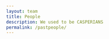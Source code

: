 ```yaml
---
layout: team
title: People
description: We used to be CASPERIANS
permalink: /pastpeople/
---
```


<!-- On this page you can list team members by defining them in [`_data/team.yml`](https://github.com/peterdesmet/petridish/blob/master/_data/team.yml). -->
